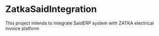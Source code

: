 # ZatkaSaidIntegration
This project intends to integrate SaidERP system with ZATKA electrical invoice platform
